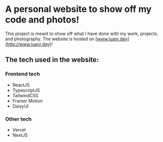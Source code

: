 # A personal website to show off my code and photos!

This project is meant to show off what I have done with my work, projects, and photography. The website is hosted on [www.juanr.dev](http://www.juanr.dev)!

## The tech used in the website:

### Frontend tech
* ReactJS
* TypescriptJS
* TailwindCSS
* Framer Motion
* DaisyUI

### Other tech
- Vercel
- NextJS